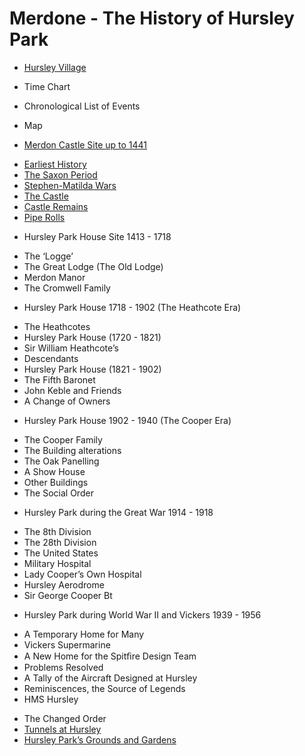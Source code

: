 # Merdone - The History of Hursley Park

* [Hursley Village](hursley-village.md)
* Time Chart 
* Chronological List of Events
* Map

* [Merdon Castle Site up to 1441](merdon-castle/README.md)
 - [Earliest History](merdon-castle/earliest-history.md)
 - [The Saxon Period](merdon-castle/saxon-period.md)
 - [Stephen-Matilda Wars](merdon-castle/stephen-matilda-wars.md)
 - [The Castle](merdon-castle/the-castle.md)
 - [Castle Remains](merdon-castle/castle-remains.md)
 - [Pipe Rolls](merdon-castle/pipe-rolls.md)

* Hursley Park House Site 1413 - 1718
 - The ‘Logge’
 - The Great Lodge (The Old Lodge)
 - Merdon Manor
 - The Cromwell Family

* Hursley Park House 1718 - 1902 (The Heathcote Era)
 - The Heathcotes
 - Hursley Park House (1720 - 1821)
 - Sir William Heathcote’s
 - Descendants
 - Hursley Park House (1821 - 1902)
 - The Fifth Baronet
 - John Keble and Friends
 - A Change of Owners

* Hursley Park House 1902 - 1940 (The Cooper Era)
 - The Cooper Family
 - The Building alterations
 - The Oak Panelling
 - A Show House
 - Other Buildings
 - The Social Order

* Hursley Park during the Great War 1914 - 1918
 - The 8th Division
 - The 28th Division
 - The United States
 - Military Hospital
 - Lady Cooper’s Own Hospital
 - Hursley Aerodrome
 - Sir George Cooper Bt

* Hursley Park during World War II and Vickers 1939 - 1956
 - A Temporary Home for Many
 - Vickers Supermarine
 - A New Home for the Spitﬁre Design Team
 - Problems Resolved
 - A Tally of the Aircraft Designed at Hursley
 - Reminiscences, the Source of Legends
 - HMS Hursley

* The Changed Order
* [Tunnels at Hursley](tunnels.md)
* [Hursley Park’s Grounds and Gardens](gardens.md)